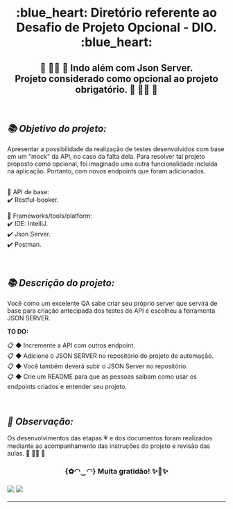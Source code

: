 <h1 align="center"> :blue_heart: Diretório referente ao Desafio de Projeto Opcional - DIO. :blue_heart:<br/>
 </h1>

<h2 align="center"> 💛 👩‍💻 🧡 Indo além com Json Server.<br/>Projeto considerado como opcional ao projeto obrigatório. 💛 👩‍💻 🧡 </h2><br/>

***<h2> 📚 Objetivo do projeto: </h2>***

Apresentar a possibilidade da realização de testes desenvolvidos com base em um "mock" da API, no caso da falta dela. Para resolver tal projeto proposto como opcional, foi imaginado uma outra funcionalidade incluída na aplicação. Portanto, com novos endpoints que foram adicionados.<br/>

<br/>:blue_book: API de base:<br/>
:heavy_check_mark: Restful-booker.<br/> 

:blue_book: Frameworks/tools/platform:<br/>
:heavy_check_mark: IDE: IntelliJ.<br/>
:heavy_check_mark: Json Server.<br/> 
:heavy_check_mark: Postman.<br/> 


<br/>***<h2> 📚 Descrição do projeto: </h2>***

Você como um excelente QA sabe criar seu próprio server que servirá de base para criação antecipada dos testes de API e escolheu a ferramenta JSON SERVER.<br/>

**TO DO:**

:clipboard: ◆ Incremente a API com outros endpoint.</br>
:clipboard: ◆ Adicione o JSON SERVER no repositório do projeto de automação.</br>
:clipboard: ◆ Você também deverá subir o JSON Server no repositório.</br>
:clipboard: ◆ Crie um README para que as pessoas saibam como usar os endpoints criados e entender seu projeto.</br>


<br/>***<h2> :pencil: Observação: </h2>***
Os desenvolvimentos das etapas 💗 e dos documentos foram realizados mediante ao acompanhamento das instruções do projeto e revisão das aulas. 💛 👩‍💻 🧡
  
<h3 align="center"> {✿◠‿◠} Muita gratidão! ✨🤗✨<br/><h3>  


![](https://www.nylas.com/wp-content/uploads/JSON_Blog_Hero.png)
![](https://modalgr.com.br/wp-content/uploads/2021/10/postman-platform-for-api-development-social-card.jpg)

___
